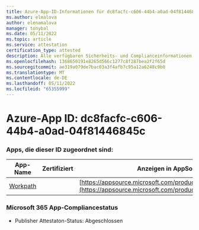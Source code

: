 ```yaml
---
title: Azure-App-ID-Informationen für dc8facfc-c606-44b4-a0ad-04f81446845c
ms.author: elmalova
author: elenamalova
manager: tonybal
ms.date: 05/11/2022
ms.topic: article
ms.service: attestation
certification_type: attested
description: Alle verfügbaren Sicherheits- und Complianceinformationen für dc8facfc-c606-44b4-a0ad-04f81446845c.
ms.openlocfilehash: 1368650191e8265d566c1277c8f287bea2f2f65d
ms.sourcegitcommit: ae319a079de7bac03a3f4afb7c95a12a6248c9b0
ms.translationtype: MT
ms.contentlocale: de-DE
ms.lasthandoff: 05/11/2022
ms.locfileid: "65355999"
---
```

# <a name="azure-app-id-dc8facfc-c606-44b4-a0ad-04f81446845c"></a>Azure-App ID: dc8facfc-c606-44b4-a0ad-04f81446845c


### <a name="apps-associated-with-this-id"></a>Apps, die dieser ID zugeordnet sind:
| **App-Name** | **Zertifiziert** | **Anzeigen in AppSource** |
|--------------|---------------|-----------------------|
| [Workpath](../forward/WA200003898.md) |  | [https://appsource.microsoft.com/product/office/WA200003898](https://appsource.microsoft.com/product/office/WA200003898) |

### <a name="microsoft-365-app-compliance-status"></a>Microsoft 365 App-Compliancestatus
- Publisher Attestaton-Status: Abgeschlossen
